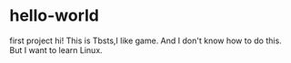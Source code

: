 # hello-world
first project
hi!
This is Tbsts,I like game.
And I don't know how to do this.
But I want to learn Linux.
